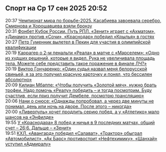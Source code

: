 <h2>Спорт на Ср 17 сен 2025 20:52</h2><!--2025-09-17 20:37:00-->
<div class="rssn">
  <div><span class="smaller gray hspace">20:37</span> <a class="nodecor" href="https://www.sports.ru/wrestling/1116908748-chempionat-mira-po-borbe-2025-kasabieva-vystupit-v-finale-kategorii-do.html"> Чемпионат мира по борьбе-2025. Касабиева завоевала серебро, Смирнова и Хорошавцева взяли бронзу</a></div>
</div>
<div class="rssn">
  <div><span class="smaller gray hspace">20:31</span> <a class="nodecor" href="https://www.sports.ru/football/1116907079-fonbet-kubok-rossii-put-rpl-orenburg-primet-rubin-lokomotiv-v-gostyax-.html">Фонбет Кубок России. Путь РПЛ. «Зенит» играет с «Ахматом», «Динамо» против «Сочи», «Краснодар» победил «Крылья» в гостях</a></div>
</div>
<div class="rssn">
  <div><span class="smaller gray hspace">20:27</span> <a class="nodecor" href="https://www.sports.ru/figure-skating/1116909951-petr-gumennik-vyletel-v-pekin-dlya-uchastiya-v-olimpijskoj-kvalifikacz.html">Петр Гуменник вылетел в Пекин для участия в олимпийской квалификации</a></div>
</div>
<div class="rssn">
  <div><span class="smaller gray hspace">20:19</span> <a class="nodecor" href="https://www.sports.ru/football/1116909923-karrager-o-2-m-penalti-reala-v-matche-s-marselem-odno-iz-xudshix-reshe.html">Каррагер о 2-м пенальти «Реала» в матче с «Марселем»: «Одно из худших решений, которые я видел. Рука не увеличивала площадь тела. Можете себе представить такое поражение в финале ЛЧ?»</a></div>
</div>
<div class="rssn">
  <div><span class="smaller gray hspace">20:19</span> <a class="nodecor" href="https://www.sports.ru/football/1116909928-viktor-goncharenko-odin-sudya-nazval-menya-belorusskoj-svinej-i-ya-za-.html">Виктор Гончаренко: «Один судья назвал меня белорусской свиньей, я за это получил красную карточку и понял, что бессилен абсолютно»</a></div>
</div>
<div class="rssn">
  <div><span class="smaller gray hspace">20:09</span> <a class="nodecor" href="https://www.sports.ru/football/1116909915-kilian-mbappe-chtoby-poluchit-zolotoj-myach-nuzhno-brat-trofei-mne-nuz.html">Килиан Мбаппе: «Чтобы получить «Золотой мяч», нужно брать трофеи. Надо помочь «Реалу» победить – и тогда посмотрим. Буду счастлив, если приз получит Дембеле, посмотрю трансляцию»</a></div>
</div>
<div class="rssn">
  <div><span class="smaller gray hspace">20:06</span> <a class="nodecor" href="https://www.sports.ru/mediafootball/1116909898-nani-o-snyuse-odnazhdy-poproboval-a-cherez-dve-minuty-ne-ponimal-den-i.html">Нани о снюсе: «Однажды попробовал, а через две минуты не понимал, день или ночь на дворе. После этого – никогда»</a></div>
</div>
<div class="rssn">
  <div><span class="smaller gray hspace">20:00</span> <a class="nodecor" href="https://www.sports.ru/football/1116909284-liverpul-xochet-prodlit-seriyu-pobed-a-u-atletiko-malo-shansov-na-enfi.html">«Ливерпуль» хочет продлить серию побед, а у «Атлетико» мало шансов на «Энфилде»</a></div>
</div>
<div class="rssn">
  <div><span class="smaller gray hspace">19:55</span> <a class="nodecor" href="https://www.sports.ru/football/1116909906-u-krasnodara-8-pobed-i-nichya-v-9-poslednix-matchax-dalshe-zenit.html">У «Краснодара» 8 побед и ничья в 9 последних матчах, общий счет – 26:6. Дальше – «Зенит»</a></div>
</div>
<div class="rssn">
  <div><span class="smaller gray hspace">19:51</span> <a class="nodecor" href="https://www.sports.ru/hockey/1116909015-kxl-shanxaj-v-gostyax-u-admirala-avangard-sygraet-s-salavatom-ak-bars-.html">КХЛ. «Авангард» победил «Салават», «Трактор» обыграл «Автомобилист», «Ак Барс» противостоит «Нефтехимику», «Шанхай» уступил «Адмиралу»</a></div>
</div><div class="rssurl gray smaller" style="display:none">https://sports.ru/rss/all_news.xml</div>